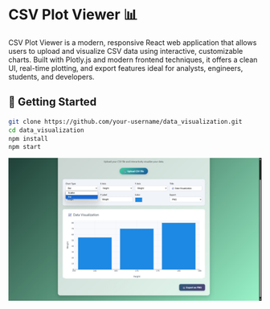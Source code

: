 # CSV Plot Viewer 📊

CSV Plot Viewer is a modern, responsive React web application that allows users to upload and visualize CSV data using interactive, customizable charts. Built with Plotly.js and modern frontend techniques, it offers a clean UI, real-time plotting, and export features ideal for analysts, engineers, students, and developers.

## 🚀 Getting Started

```bash
git clone https://github.com/your-username/data_visualization.git
cd data_visualization
npm install
npm start
```
![img alt](https://github.com/abijitabi47/data_visualization/blob/bfbe10d9275e6b0e0e0535dd1f73b59b805729b4/2.jpg)
